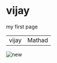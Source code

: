 # vijay
my first page
<html>
<body>
<table>

<td> vijay</td>
<td> Mathad</td>

</table>
<img src="vijay.jpg" alt="new">


</body>
</html>
